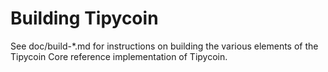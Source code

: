 Building Tipycoin
================

See doc/build-*.md for instructions on building the various
elements of the Tipycoin Core reference implementation of Tipycoin.
